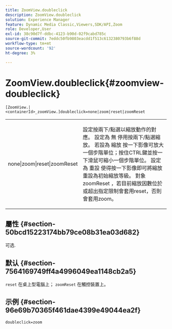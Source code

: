```yaml
---
title: ZoomView.doubleclick
description: ZoomView.doubleclick
solution: Experience Manager
feature: Dynamic Media Classic,Viewers,SDK/API,Zoom
role: Developer,User
exl-id: 38c90d7f-ddbc-4123-b90d-02f9cabd785c
source-git-commit: 7eddc50fb9803eacdd1f513c6132380793b6f88d
workflow-type: tm+mt
source-wordcount: '92'
ht-degree: 3%

---
```


# ZoomView.doubleclick{#zoomview-doubleclick}

`[ZoomView.|<containerId>_zoomView.]doubleclick=none|zoom|reset|zoomReset`

<table id="table_E314540D347D47699C04EB80D20C0721"> 
 <tbody> 
  <tr> 
   <td colname="col1"> <p> <span class="codeph"> none|zoom|reset|zoomReset </span> </p> </td> 
   <td colname="col2"> <p> 設定按兩下/點選以縮放動作的對應。 設定為 <span class="codeph"> 無 </span> 停用按兩下/點選縮放。 若設為 <span class="codeph"> 縮放 </span> 按一下影像可放大一個步階單位；按住CTRL鍵並按一下滑鼠可縮小一個步階單位。 設定為 <span class="codeph"> 重設 </span> 使得按一下影像即可將縮放重設為初始縮放等級。 對象 <span class="codeph"> zoomReset </span>，若目前縮放因數位於或超出指定限制會套用reset，否則會套用zoom。 </p> </td> 
  </tr> 
 </tbody> 
</table>

## 屬性 {#section-50bcd15223174bb79ce08b31ea03d682}

可选.

## 默认 {#section-7564169749ff4a4996049ea1148cb2a5}

`reset` 在桌上型電腦上； `zoomReset` 在觸控裝置上。

## 示例 {#section-96e69b70365f461dae4399e49044ea2f}

`doubleclick=zoom`
